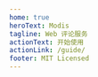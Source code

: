 ```yaml
---
home: true
heroText: Modis
tagline: Web 评论服务
actionText: 开始使用
actionLink: /guide/
footer: MIT Licensed
---
```


<div ref="modis"></div>

<script>
export default {
  mounted: async function() {
    await this.$nextTick();

    new Modis({
      el: this.$refs.modis,
      backend: "leancloud",
      backendConfig:{
        spa: true
      }
    });
  }
};
</script>
